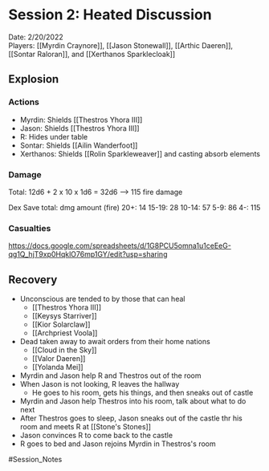# Session 2: Heated Discussion

Date: 2/20/2022  
Players: [[Myrdin Craynore]], [[Jason Stonewall]], [[Arthic Daeren]], [[Sontar Raloran]], and [[Xerthanos Sparklecloak]]

## Explosion
### Actions
- Myrdin: Shields [[Thestros Yhora III]]
- Jason: Shields [[Thestros Yhora III]]
- R: Hides under table
- Sontar: Shields [[Ailin Wanderfoot]]
- Xerthanos: Shields [[Rolin Sparkleweaver]] and casting absorb elements

### Damage
Total: 12d6 + 2 x 10 x 1d6 = 32d6 --> 115 fire damage

Dex Save total: dmg amount (fire)
20+: 14
15-19: 28
10-14: 57
5-9: 86
4-: 115

### Casualties 
https://docs.google.com/spreadsheets/d/1G8PCU5omna1u1ceEeG-qg1Q_hjT9xp0HqklO76mp1GY/edit?usp=sharing

## Recovery
- Unconscious are tended to by those that can heal
	- [[Thestros Yhora III]]
	- [[Keysys Starriver]]
	- [[Kior Solarclaw]] 
	- [[Archpriest Voola]]
- Dead taken away to await orders from their home nations
	- [[Cloud in the Sky]]
	- [[Valor Daeren]]
	- [[Yolanda Mei]]
- Myrdin and Jason help R and Thestros out of the room 
- When Jason is not looking, R leaves the hallway 
    - He goes to his room, gets his things, and then sneaks out of castle
- Myrdin and Jason help Thestros into his room, talk about what to do next
- After Thestros goes to sleep, Jason sneaks out of the castle thr his room and meets R at [[Stone's Stones]]
- Jason convinces R to come back to the castle
- R goes to bed and Jason rejoins Myrdin in Thestros's room

#Session_Notes